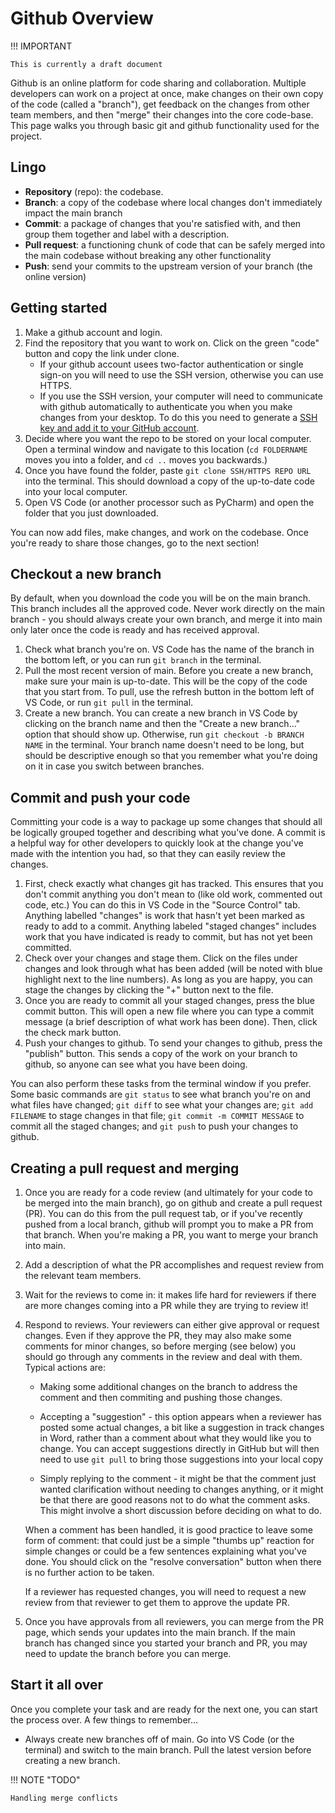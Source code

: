 # Github Overview

!!! IMPORTANT

    This is currently a draft document

Github is an online platform for code sharing and collaboration. Multiple developers can
work on a project at once, make changes on their own copy of the code (called a
"branch"), get feedback on the changes from other team members, and then "merge" their
changes into the core code-base. This page walks you through basic git and github
functionality used for the project.

## Lingo

* **Repository** (repo): the codebase.
* **Branch**: a copy of the codebase where local changes don't immediately impact the
  main branch
* **Commit**: a package of changes that you're satisfied with, and then group them
  together and label with a description.
* **Pull request**: a functioning chunk of code that can be safely merged into the main
  codebase without breaking any other functionality
* **Push**: send your commits to the upstream version of your branch (the online
  version)

## Getting started

1. Make a github account and login.
2. Find the repository that you want to work on. Click on the green "code" button and
   copy the link under clone.
    * If your github account usees two-factor authentication or single sign-on you will
      need to use the SSH version, otherwise you can use HTTPS.
    * If you use the SSH version, your computer will need to communicate with github
      automatically to authenticate you when you make changes from your desktop. To do
      this you need to generate a [SSH key and add it to your GitHub
      account](https://docs.github.com/en/authentication/connecting-to-github-with-ssh/adding-a-new-ssh-key-to-your-github-account).
3. Decide where you want the repo to be stored on your local computer. Open a terminal
   window and navigate to this location (`cd FOLDERNAME` moves you into a folder, and
   `cd ..` moves you backwards.)
4. Once you have found the folder, paste `git clone SSH/HTTPS REPO URL` into the
   terminal. This should download a copy of the up-to-date code into your local
   computer.
5. Open VS Code (or another processor such as PyCharm) and open the folder that you just
   downloaded.

You can now add files, make changes, and work on the codebase. Once you're ready to
share those changes, go to the next section!

## Checkout a new branch

By default, when you download the code you will be on the main branch. This branch
includes all the approved code. Never work directly on the main branch - you should
always create your own branch, and merge it into main only later once the code is ready
and has received approval.

1. Check what branch you're on. VS Code has the name of the branch in the bottom left,
   or you can run `git branch` in the terminal.
2. Pull the most recent version of main. Before you create a new branch, make sure your
   main is up-to-date. This will be the copy of the code that you start from. To pull,
   use the refresh button in the bottom left of VS Code, or run `git pull` in the
   terminal.
3. Create a new branch. You can create a new branch in VS Code by clicking on the branch
   name and then the "Create a new branch..." option that should show up. Otherwise, run
   `git checkout -b BRANCH NAME` in the terminal. Your branch name doesn't need to be
   long, but should be descriptive enough so that you remember what you're doing on it
   in case you switch between branches.

## Commit and push your code

Committing your code is a way to package up some changes that should all be logically
grouped together and describing what you've done. A commit is a helpful way for other
developers to quickly look at the change you've made with the intention you had, so that
they can easily review the changes.

1. First, check exactly what changes git has tracked. This ensures that you don't commit
   anything you don't mean to (like old work, commented out code, etc.) You can do this
   in VS Code in the "Source Control" tab. Anything labelled "changes" is work that
   hasn't yet been marked as ready to add to a commit. Anything labeled "staged changes"
   includes work that you have indicated is ready to commit, but has not yet been
   committed.
2. Check over your changes and stage them. Click on the files under changes and look
   through what has been added (will be noted with blue highlight next to the line
   numbers). As long as you are happy, you can stage the changes by clicking the "+"
   button next to the file.
3. Once you are ready to commit all your staged changes, press the blue commit button.
   This will open a new file where you can type a commit message (a brief description of
   what work has been done). Then, click the check mark button.
4. Push your changes to github. To send your changes to github, press the "publish"
   button. This sends a copy of the work on your branch to github, so anyone can see
   what you have been doing.

You can also perform these tasks from the terminal window if you prefer. Some basic
commands are `git status` to see what branch you're on and what files have changed; `git
diff` to see what your changes are; `git add FILENAME` to stage changes in that file;
`git commit -m COMMIT MESSAGE` to commit all the staged changes; and `git push` to push
your changes to github.

## Creating a pull request and merging

1. Once you are ready for a code review (and ultimately for your code to be merged into
   the main branch), go on github and create a pull request (PR). You can do this from
   the pull request tab, or if you've recently pushed from a local branch, github will
   prompt you to make a PR from that branch. When you're making a PR, you want to merge
   your branch into main.

2. Add a description of what the PR accomplishes and request review from the relevant
   team members.

3. Wait for the reviews to come in: it makes life hard for reviewers if there are more
   changes coming into a PR while they are trying to review it!

4. Respond to reviews. Your reviewers can either give approval or request changes. Even
   if they approve the PR, they may also make some comments for minor changes, so before
   merging (see below) you should go through any comments in the review and deal with
   them. Typical actions are:

   * Making some additional changes on the branch to address the comment and then
     commiting and pushing those changes.

   * Accepting a "suggestion"  -  this option appears when a reviewer has posted some
     actual changes, a bit like a suggestion in track changes in Word, rather than a
     comment about what they would like you to change. You can accept suggestions
     directly in GitHub but will then need to use `git pull` to bring those suggestions
     into your local copy

   * Simply replying to the comment - it might be that the comment just wanted
     clarification without needing to changes anything, or it might be that there are
     good reasons not to do what the comment asks. This might involve a short discussion
     before deciding on what to do.

   When a comment has been handled, it is good practice to leave some form of comment:
   that could just be a simple "thumbs up" reaction for simple changes or could be a few
   sentences explaining what you've done. You should click on the "resolve conversation"
   button when there is no further action to be taken.

   If a reviewer has requested changes, you will need to request a new review from that
   reviewer to get them to approve the update PR.

5. Once you have approvals from all reviewers, you can merge from the PR page, which
   sends your updates into the main branch. If the main branch has changed since you
   started your branch and PR, you may need to update the branch before you can merge.

## Start it all over

Once you complete your task and are ready for the next one, you can start the process
over. A few things to remember...

* Always create new branches off of main. Go into VS Code (or the terminal) and switch
  to the main branch. Pull the latest version before creating a new branch.

!!! NOTE "TODO"

    Handling merge conflicts
